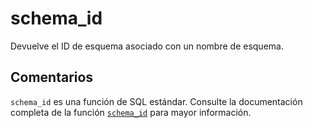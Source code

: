﻿---
SidebarGroup: "index-system-functions"
Autogenerated: true
---

# schema_id

Devuelve el ID de esquema asociado con un nombre de esquema.

## Comentarios 

`schema_id` es una función de SQL estándar. Consulte la documentación completa de la función [`schema_id`](https://learn.microsoft.com/es-es/sql/t-sql/functions/schema_id-transact-sql) para mayor información.
